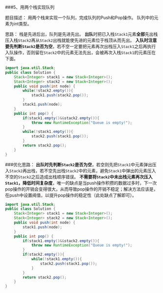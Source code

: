 ###5、用两个栈实现队列

题目描述：
用两个栈来实现一个队列，完成队列的Push和Pop操作。 队列中的元素为int类型。

思路：
栈是先进后出，队列是先进先出。
**出队**时把已入栈``Stack1``元素**全部**先出栈压入栈``Stack2``再从``Stack2``出栈就能使先进的元素位于栈顶从而先出。
**入队时注意要先判断``Stack2``是否为空**，若不空一定要把元素再次出栈压入``Stack1``之后再执行入队操作，否则留在``Stack2``中的元素无法先出，会被再次入栈``Stack1``的元素压在下面。
```java
import java.util.Stack;
public class Solution {
    Stack<Integer> stack1 = new Stack<Integer>();
    Stack<Integer> stack2 = new Stack<Integer>();
    public void push(int node) {
        while(!stack2.empty()){
            stack1.push(stack2.pop());
        }
        stack1.push(node);
    }
    public int pop() {
        if(stack1.empty()&&stack2.empty()){
            throw new RuntimeException("Queue is empty!");
        }
        while(!stack1.empty()){
            stack2.push(stack1.pop());
        }
        return stack2.pop();
    }
}
```
###优化思路：
**出队时先判断``Stack2``是否为空**，若空则先把``Stack1``中元素弹出压入``Stack2``再出栈，若不空先出栈``Stack2``中的元素，避免``Stack1``中弹出的元素压入不空的``Stack2``之后造成出栈顺序错误。
**不需要将``Stack2``中未出栈元素再次压入``Stack1``，降低时间复杂度**，唯一的缺点是当push操作积攒的数据过多时，下一次pop操作的开销会变得很大，从而导致pop操作的开销不稳定；解决方法应该是，在push中设置阀值，以提升pop操作的稳定性（此处缺点了解即可）。
```java
import java.util.Stack;
public class Solution {
    Stack<Integer> stack1 = new Stack<Integer>();
    Stack<Integer> stack2 = new Stack<Integer>();
    public void push(int node) {
        stack1.push(node);
    }
    public int pop() {
        if(stack1.empty()&&stack2.empty()){
            throw new RuntimeException("Queue is empty!");
        }
        if(stack2.empty()){
            while(!stack1.empty()){
                stack2.push(stack1.pop());
            }
        }
        return stack2.pop();
    }
}
```